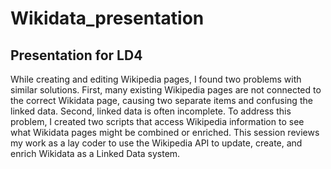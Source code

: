 # Wikidata_presentation
## Presentation for LD4

While creating and editing Wikipedia pages, I found two problems with similar solutions. First, many existing Wikipedia pages are not connected to the correct Wikidata page, causing two separate items and confusing the linked data. Second, linked data is often incomplete. To address this problem, I created two scripts that access Wikipedia information to see what Wikidata pages might be combined or enriched. This session reviews my work as a lay coder to use the Wikipedia API to update, create, and enrich Wikidata as a Linked Data system.
